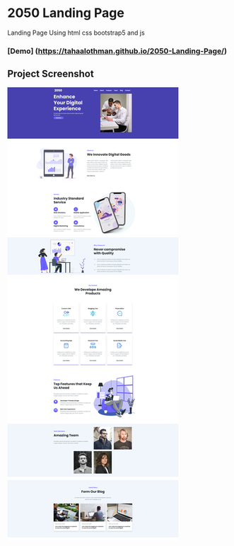 # 2050 Landing Page
Landing Page Using html css bootstrap5 and js

### [Demo] (https://tahaalothman.github.io/2050-Landing-Page/)

## Project Screenshot
![](https://github.com/TahaAlothman/2050-Landing-Page/blob/main/screenshot.png)
